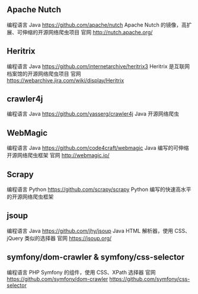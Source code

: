 ## Apache Nutch
编程语言 Java
https://github.com/apache/nutch
Apache Nutch 的镜像，高扩展、可伸缩的开源网络爬虫项目
官网 http://nutch.apache.org/

## Heritrix
编程语言 Java
https://github.com/internetarchive/heritrix3
Heritrix 是互联网档案馆的开源网络爬虫项目
官网 https://webarchive.jira.com/wiki/display/Heritrix

## crawler4j
编程语言 Java
https://github.com/yasserg/crawler4j
Java 开源网络爬虫

## WebMagic
编程语言 Java
https://github.com/code4craft/webmagic
Java 编写的可伸缩开源网络爬虫框架
官网 http://webmagic.io/

## Scrapy
编程语言 Python
https://github.com/scrapy/scrapy
Python 编写的快速高水平的开源网络爬虫框架

## jsoup
编程语言 Java
https://github.com/jhy/jsoup
Java HTML 解析器，使用 CSS、jQuery 类似的选择器
官网 https://jsoup.org/

## symfony/dom-crawler & symfony/css-selector
编程语言 PHP
Symfony 的组件，使用 CSS、XPath 选择器
官网 https://github.com/symfony/dom-crawler https://github.com/symfony/css-selector
